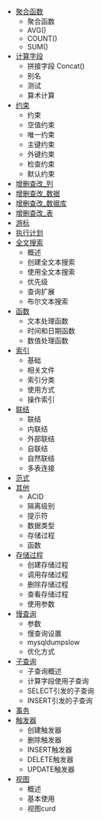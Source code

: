 * [聚合函数](aggregatefunction.md)
    - 聚合函数
    - AVG()
    - COUNT()
    - SUM()
* [计算字段](calfield.md)
    - 拼接字段 Concat()
    - 别名
    - 测试
    - 算术计算
* [约束](constraint.md)
    - 约束
    - 空值约束
    - 唯一约束
    - 主键约束
    - 外键约束
    - 检查约束
    - 默认约束
* [增删查改_列](curd_column.md)
* [增删查改_数据](curd_data.md)
* [增删查改_数据库](curd_database.md)
* [增删查改_表](curd_table.md)
* [游标](cursor.md)
* [执行计划](explain.md)
* [全文搜索](sql/fulltext.md)
    - 概述
    - 创建全文本搜索
    - 使用全文本搜索
    - 优先级
    - 查询扩展
    - 布尔文本搜索
* [函数](function.md)
    - 文本处理函数
    - 时间和日期函数
    - 数值处理函数
* [索引](index.md)
    - 基础
    - 相关文件
    - 索引分类
    - 使用方式
    - 操作索引
* [联结](join.md)
    - 联结
    - 内联结
    - 外部联结
    - 自联结
    - 自然联结
    - 多表连接
* [范式](nf.md)
* [其他](others.md)
    - ACID
    - 隔离级别
    - 提示符
    - 数据类型
    - 存储过程
    - 函数
* [存储过程](procedure.md)
    - 创建存储过程
    - 调用存储过程
    - 删除存储过程
    - 查看存储过程
    - 使用参数
* [慢查询](slowquery.md)
    - 参数
    - 慢查询设置
    - mysqldumpslow
    - 优化方式
* [子查询](subquery.md)
    - 子查询概述
    - 计算字段使用子查询
    - SELECT引发的子查询
    - INSERT引发的子查询
* [事务](transaction.md)
* [触发器](trigger.md)
    - 创建触发器
    - 删除触发器
    - INSERT触发器
    - DELETE触发器
    - UPDATE触发器
* [视图](view.md)
    - 概述
    - 基本使用
    - 视图curd
